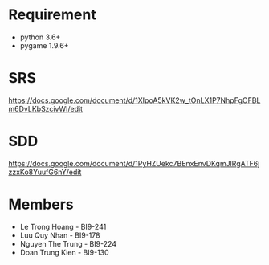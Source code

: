 # Requirement
- python 3.6+
- pygame 1.9.6+

# SRS
https://docs.google.com/document/d/1XIpoA5kVK2w_tOnLX1P7NhpFgOFBLm6DvLKbSzcivWI/edit

# SDD
https://docs.google.com/document/d/1PyHZUekc7BEnxEnvDKqmJlRgATF6jzzxKo8YuufG6nY/edit

# Members
- Le Trong Hoang - BI9-241
- Luu Quy Nhan - BI9-178
- Nguyen The Trung - BI9-224
- Doan Trung Kien - BI9-130
